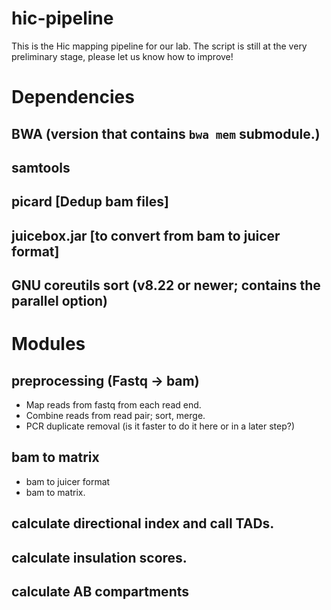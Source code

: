 # hic-pipeline
This is the Hic mapping pipeline for our lab. The script is still at the very preliminary stage, please let us know how to improve!

# Dependencies 
## BWA (version that contains `bwa mem` submodule.)
## samtools 
## picard [Dedup bam files]
## juicebox.jar [to convert from bam to juicer format]
## GNU coreutils sort (v8.22 or newer; contains the parallel option) 

# Modules
## preprocessing (Fastq -> bam)
* Map reads from fastq from each read end.
* Combine reads from read pair; sort, merge.
* PCR duplicate removal (is it faster to do it here or in a later step?)
## bam to matrix 
* bam to juicer format
* bam to matrix. 
## calculate directional index and call TADs.
## calculate insulation scores. 
## calculate AB compartments 


